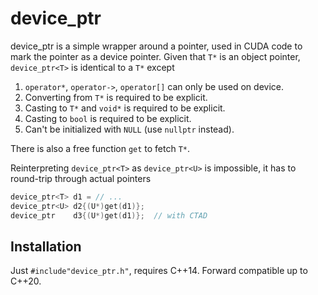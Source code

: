 # device_ptr
device_ptr is a simple wrapper around a pointer, used in CUDA code to mark the pointer as a device pointer.
Given that `T*` is an object pointer, `device_ptr<T>` is identical to a `T*` except
1. `operator*`, `operator->`, `operator[]` can only be used on device.
2. Converting from `T*` is required to be explicit.
3. Casting to `T*` and `void*` is required to be explicit.
4. Casting to `bool` is required to be explicit.
5. Can't be initialized with `NULL` (use `nullptr` instead).

There is also a free function `get` to fetch `T*`.

Reinterpreting `device_ptr<T>` as `device_ptr<U>` is impossible, it has to round-trip through actual pointers
```c++
device_ptr<T> d1 = // ...
device_ptr<U> d2{(U*)get(d1)};
device_ptr    d3{(U*)get(d1)};  // with CTAD
 ```

## Installation
Just `#include"device_ptr.h"`, requires C++14. Forward compatible up to C++20.
